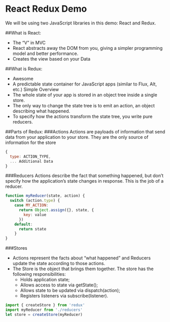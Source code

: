 # React Redux Demo

We will be using two JavaScript libraries in this demo:
React and Redux.

##What is React:
* The “V” in MVC
* React abstracts away the DOM from you, giving a simpler programming model and
  better performance.
* Creates the view based on your Data

##What is Redux:
* Awesome
* A predictable state container for JavaScript apps (similar to Flux, Alt, etc.)
  Simple Overview
* The whole state of your app is stored in an object tree inside a single store.
* The only way to change the state tree is to emit an action, an object
  describing what happened.
* To specify how the actions transform the state tree, you write pure reducers.

##Parts of Redux:
###Actions
Actions are payloads of information that send data from your application to your
store. They are the only source of information for the store
```javascript
{
  type: ACTION_TYPE,
  ... Additional Data
}
```

###Reducers
Actions describe the fact that something happened, but don’t specify how the
application’s state changes in response. This is the job of a reducer.
```javascript
function myReducer(state, action) {
  switch (action.type) {
    case MY_ACTION:
      return Object.assign({}, state, {
        key: value
      })
    default:
      return state
    }
}
```

###Stores
* Actions represent the facts about “what happened” and Reducers update the
  state according to those actions.
* The Store is the object that brings them together. The store has the following
responsibilities:
  * Holds application state;
  * Allows access to state via getState();
  * Allows state to be updated via dispatch(action);
  * Registers listeners via subscribe(listener).

```javascript
import { createStore } from 'redux'
import myReducer from './reducers'
let store = createStore(myReducer)
```

